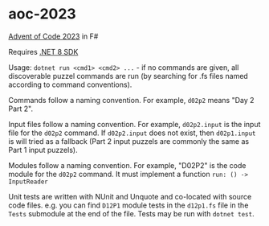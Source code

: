 # aoc-2023
[Advent of Code 2023](https://adventofcode.com/2023) in F#

Requires [.NET 8 SDK](https://dotnet.microsoft.com/download/dotnet/8.0)

Usage: `dotnet run <cmd1> <cmd2> ...` - if no commands are given, all discoverable puzzel commands are run (by searching for .fs files named according to command conventions).

Commands follow a naming convention. For example, `d02p2` means "Day 2 Part 2".

Input files follow a naming convention. For example, `d02p2.input` is the input file for the `d02p2` command. If `d02p2.input` does not exist, then `d02p1.input` is will tried as a fallback (Part 2 input puzzels are commonly the same as Part 1 input puzzels).

Modules follow a naming convention. For example, "D02P2" is the code module for the `d02p2` command. It must implement a function `run: () -> InputReader`

Unit tests are written with NUnit and Unquote and co-located with source code files. e.g. you can find `D12P1` module tests in the `d12p1.fs` file in the `Tests` submodule at the end of the file. Tests may be run with `dotnet test`.
